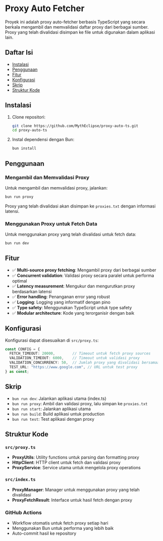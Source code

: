 # Proxy Auto Fetcher

Proyek ini adalah proxy auto-fetcher berbasis TypeScript yang secara berkala mengambil dan memvalidasi daftar proxy dari berbagai sumber. Proxy yang telah divalidasi disimpan ke file untuk digunakan dalam aplikasi lain.

## Daftar Isi

- [Instalasi](#instalasi)
- [Penggunaan](#penggunaan)
- [Fitur](#fitur)
- [Konfigurasi](#konfigurasi)
- [Skrip](#skrip)
- [Struktur Kode](#struktur-kode)

## Instalasi

1. Clone repositori:
    ```sh
    git clone https://github.com/MythEclipse/proxy-auto-ts.git
    cd proxy-auto-ts
    ```

2. Instal dependensi dengan Bun:
    ```sh
    bun install
    ```

## Penggunaan

### Mengambil dan Memvalidasi Proxy

Untuk mengambil dan memvalidasi proxy, jalankan:
```sh
bun run proxy
```

Proxy yang telah divalidasi akan disimpan ke `proxies.txt` dengan informasi latensi.

### Menggunakan Proxy untuk Fetch Data

Untuk menggunakan proxy yang telah divalidasi untuk fetch data:
```sh
bun run dev
```

## Fitur

- ✅ **Multi-source proxy fetching**: Mengambil proxy dari berbagai sumber
- ✅ **Concurrent validation**: Validasi proxy secara paralel untuk performa optimal
- ✅ **Latency measurement**: Mengukur dan mengurutkan proxy berdasarkan latensi
- ✅ **Error handling**: Penanganan error yang robust
- ✅ **Logging**: Logging yang informatif dengan pino
- ✅ **Type safety**: Menggunakan TypeScript untuk type safety
- ✅ **Modular architecture**: Kode yang terorganisir dengan baik

## Konfigurasi

Konfigurasi dapat disesuaikan di `src/proxy.ts`:

```typescript
const CONFIG = {
  FETCH_TIMEOUT: 20000,        // Timeout untuk fetch proxy sources
  VALIDATION_TIMEOUT: 6000,    // Timeout untuk validasi proxy
  VALIDATION_CONCURRENCY: 50,  // Jumlah proxy yang divalidasi bersamaan
  TEST_URL: "https://www.google.com", // URL untuk test proxy
} as const;
```

## Skrip

- `bun run dev`: Jalankan aplikasi utama (index.ts)
- `bun run proxy`: Ambil dan validasi proxy, lalu simpan ke `proxies.txt`
- `bun run start`: Jalankan aplikasi utama
- `bun run build`: Build aplikasi untuk production
- `bun run test`: Test aplikasi dengan proxy

## Struktur Kode

### `src/proxy.ts`
- **ProxyUtils**: Utility functions untuk parsing dan formatting proxy
- **HttpClient**: HTTP client untuk fetch dan validasi proxy
- **ProxyService**: Service utama untuk mengelola proxy operations

### `src/index.ts`
- **ProxyManager**: Manager untuk menggunakan proxy yang telah divalidasi
- **ProxyFetchResult**: Interface untuk hasil fetch dengan proxy

### GitHub Actions
- Workflow otomatis untuk fetch proxy setiap hari
- Menggunakan Bun untuk performa yang lebih baik
- Auto-commit hasil ke repository

